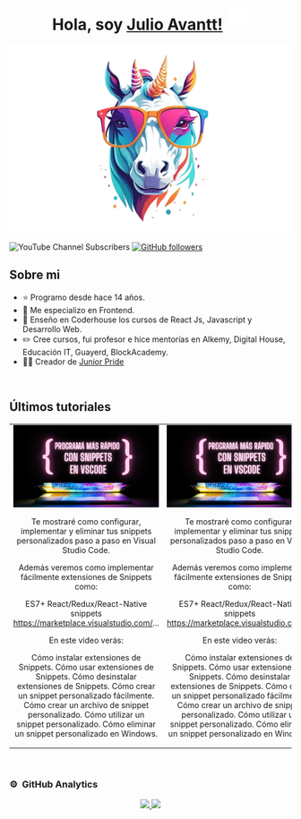 <div align="center">
<h1 align="center">Hola, soy <a href="https://www.youtube.com/@juniorpride">Julio Avantt!</a> <img src="https://github.com/Kathryn-Jie/Kathryn-Jie/blob/main/wave.gif" width="40px" /></h1>
 
</div>
<p align="center">
 <img src="https://github.com/julioavantt/julioavantt/blob/main/unicorn-with-glasses.png">
</p>


![YouTube Channel Subscribers](https://img.shields.io/youtube/channel/subscribers/UC38RutKRyCUHZ866mTNkUAw?link=https%3A%2F%2Fyoutube.com%2F%40juniorpride)
[![GitHub followers](https://img.shields.io/github/followers/julioavantt?style=social)](https://github.com/julioavantt)

## Sobre mi

- ⭐ Programo desde hace 14 años.
- 📲 Me especializo en Frontend.
- 🎥 Enseño en Coderhouse los cursos de React Js, Javascript y Desarrollo Web.
- ✏️ Cree cursos, fui profesor e hice mentorías en Alkemy, Digital House, Educación IT, Guayerd, BlockAcademy.
- 🧑‍🏫 Creador de [Junior Pride](https://www.youtube.com/@juniorpride)
<br>

## Últimos tutoriales
<table>
<tr>
<td width="50%">
<div align="center">
<a href="https://www.youtube.com/watch?v=17eXEVhzjyo&t=29s&ab_channel=JuniorPride"><img src="https://github.com/julioavantt/julioavantt/blob/main/VSCode%20-%20Snippets.png?raw=true" width="430" alt="Cómo programar MÁS RÁPIDO con SNIPPETS"></a>
<p>
</p>
<p>Te mostraré como configurar, implementar y eliminar tus snippets personalizados paso a paso en Visual Studio Code. 

Además veremos como implementar fácilmente extensiones de Snippets como:

ES7+ React/Redux/React-Native snippets
https://marketplace.visualstudio.com/...

En este video verás:

Cómo instalar extensiones de Snippets.
Cómo usar extensiones de Snippets.
Cómo desinstalar extensiones de Snippets.
Cómo crear un snippet personalizado fácilmente.
Cómo crear un archivo de snippet personalizado.
Cómo utilizar un snippet personalizado.
Cómo eliminar un snippet personalizado en Windows.</p>
</div>
                                                                                      
</td>

<td width="50%">
<div align="center">
<a href="https://www.youtube.com/watch?v=17eXEVhzjyo&t=29s&ab_channel=JuniorPride"><img src="https://github.com/julioavantt/julioavantt/blob/main/VSCode%20-%20Snippets.png?raw=true" width="430" alt="Cómo programar MÁS RÁPIDO con SNIPPETS"></a>
<p>
</p>
<p>Te mostraré como configurar, implementar y eliminar tus snippets personalizados paso a paso en Visual Studio Code. 

Además veremos como implementar fácilmente extensiones de Snippets como:

ES7+ React/Redux/React-Native snippets
https://marketplace.visualstudio.com/...

En este video verás:

Cómo instalar extensiones de Snippets.
Cómo usar extensiones de Snippets.
Cómo desinstalar extensiones de Snippets.
Cómo crear un snippet personalizado fácilmente.
Cómo crear un archivo de snippet personalizado.
Cómo utilizar un snippet personalizado.
Cómo eliminar un snippet personalizado en Windows.</p>
</div>
                                                                                      
</td>
</tr>                                                           
</table>                                                                                 
</div>                                                                            
</div>
<br>

### ⚙️ &nbsp;GitHub Analytics

<p align="center">
<a href="https://github.com/ArisGuimera">
  <img height="180em" src="https://github-readme-stats-eight-theta.vercel.app/api?username=ArisGuimera&show_icons=true&theme=algolia&include_all_commits=true&count_private=true"/>
  <img height="180em" src="https://github-readme-stats-eight-theta.vercel.app/api/top-langs/?username=ArisGuimera&layout=compact&langs_count=8&theme=algolia"/>
</a>
</p>
